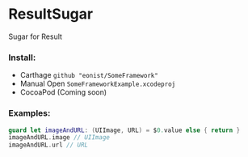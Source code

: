 # ResultSugar
Sugar for Result


### Install:

- Carthage `github "eonist/SomeFramework"`
- Manual Open `SomeFrameworkExample.xcodeproj`
- CocoaPod (Coming soon)


### Examples:

```swift
guard let imageAndURL: (UIImage, URL) = $0.value else { return }
imageAndURL.image // UIImage
imageAndURL.url // URL
```
